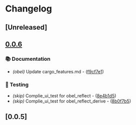 # Changelog

## [Unreleased]

## [0.0.6](https://github.com/takula-tech/nita-obel/compare/obel-v0.0.5...obel-v0.0.6)

### 📚 Documentation

- *(obel)* Update cargo_features.md - ([f9cf7e1](https://github.com/takula-tech/nita-obel/commit/f9cf7e1a3cef349a854050122d81753321383a69))

### 🧪 Testing

- *(skip)* Complie_ui_test for obel_reflect - ([8e4b1d5](https://github.com/takula-tech/nita-obel/commit/8e4b1d5c20a8f3ee9397ef7619bae4222d88c31d))
- *(skip)* Complie_ui_test for obel_reflect_derive - ([8b0f7b5](https://github.com/takula-tech/nita-obel/commit/8b0f7b54eb35b5dd5896c4efe4b8f9bef3ff6362))

## [0.0.5]
